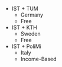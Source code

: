 - IST + TUM
	- Germany
	- Free
- IST + KTH
	- Sweden
	- Free
- IST + PoliMi
	- Italy
	- Income-Based